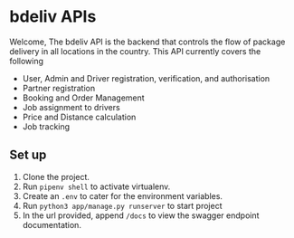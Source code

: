 # bdeliv APIs

Welcome, The bdeliv API is the backend that controls the flow of package delivery in all locations in the country.
This API currently covers the following
- User, Admin and Driver registration, verification, and authorisation
- Partner registration
- Booking and Order Management
- Job assignment to drivers
- Price and Distance calculation
- Job tracking


## Set up

1. Clone the project.
2. Run `pipenv shell` to activate virtualenv.
3. Create an `.env` to cater for the environment variables.
4. Run `python3 app/manage.py runserver` to start project
5. In the url provided, append `/docs` to view the swagger endpoint documentation.
